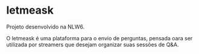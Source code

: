 # letmeask
Projeto desenvolvido na NLW6.

O letmeask é uma plataforma para o envio de perguntas, pensada oara ser utilizada por streamers que desejam organizar suas sessões de Q&A.
